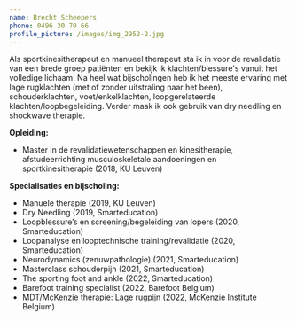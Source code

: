 ```yaml
---
name: Brecht Scheepers
phone: 0496 30 70 66
profile_picture: /images/img_2952-2.jpg
---
```

Als sportkinesitherapeut en manueel therapeut sta ik in voor de revalidatie van een brede groep patiënten en bekijk ik klachten/blessure's vanuit het volledige lichaam. Na heel wat bijscholingen heb ik het meeste ervaring met lage rugklachten (met of zonder uitstraling naar het been), schouderklachten, voet/enkelklachten, loopgerelateerde klachten/loopbegeleiding. Verder maak ik ook gebruik van dry needling en shockwave therapie.

**Opleiding:**

* Master in de revalidatiewetenschappen en kinesitherapie, afstudeerrichting musculoskeletale aandoeningen en sportkinesitherapie (2018, KU Leuven)

**Specialisaties en bijscholing:**

* Manuele therapie (2019, KU Leuven)
* Dry Needling (2019, Smarteducation)
* Loopblessure’s en screening/begeleiding van lopers (2020, Smarteducation)
* Loopanalyse en looptechnische training/revalidatie (2020, Smarteducation)
* Neurodynamics (zenuwpathologie) (2021, Smarteducation)
* Masterclass schouderpijn (2021, Smarteducation)
* The sporting foot and ankle (2022, Smarteducation)
* Barefoot training specialist (2022, Barefoot Belgium)
* MDT/McKenzie therapie: Lage rugpijn (2022, McKenzie Institute Belgium)
